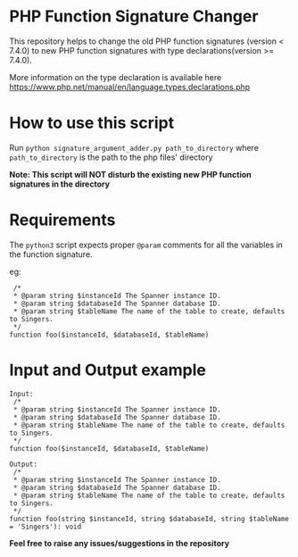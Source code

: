# PHP Function Signature Changer

This repository helps to change the old PHP function signatures (version < 7.4.0) to new PHP function signatures with type declarations(version >= 7.4.0).

More information on the type declaration is available here https://www.php.net/manual/en/language.types.declarations.php

# How to use this script

Run `python signature_argument_adder.py path_to_directory`
where `path_to_directory` is the path to the php files' directory

**Note: This script will NOT disturb the existing new PHP function signatures in the directory**

# Requirements
The `python3` script expects proper `@param` comments for all the variables in the function signature.

eg:
```
 /*
 * @param string $instanceId The Spanner instance ID.
 * @param string $databaseId The Spanner database ID.
 * @param string $tableName The name of the table to create, defaults to Singers.
 */
function foo($instanceId, $databaseId, $tableName)
```

# Input and Output example

```
Input:
 /*
 * @param string $instanceId The Spanner instance ID.
 * @param string $databaseId The Spanner database ID.
 * @param string $tableName The name of the table to create, defaults to Singers.
 */
function foo($instanceId, $databaseId, $tableName)

Output:
 /*
 * @param string $instanceId The Spanner instance ID.
 * @param string $databaseId The Spanner database ID.
 * @param string $tableName The name of the table to create, defaults to Singers.
 */
function foo(string $instanceId, string $databaseId, string $tableName = 'Singers'): void
```


**Feel free to raise any issues/suggestions in the repository**
